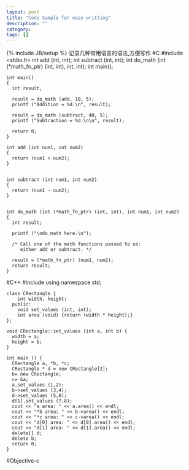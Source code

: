 ```yaml
---
layout: post
title: "Code Sample for easy writting"
description: ""
category: 
tags: []
---
```

{% include JB/setup %}
记录几种常用语言的语法,方便写作
#C
	#include <stdio.h>
	int add (int, int);
	int subtract (int, int);
	int do_math (int (*math_fn_ptr) (int, int), int, int);
	int main();

	int main()
	{
	  int result;

	  result = do_math (add, 10, 5);
	  printf ("Addition = %d.\n", result);

	  result = do_math (subtract, 40, 5);
	  printf ("Subtraction = %d.\n\n", result);

	  return 0;
	}

	int add (int num1, int num2)
	{
	  return (num1 + num2);
	}


	int subtract (int num1, int num2)
	{
	  return (num1 - num2);
	}


	int do_math (int (*math_fn_ptr) (int, int), int num1, int num2)
	{
	  int result;

	  printf ("\ndo_math here.\n");

	  /* Call one of the math functions passed to us:
	     either add or subtract. */

	  result = (*math_fn_ptr) (num1, num2);
	  return result;
	}
#C++
	#include <iostream>
	using namespace std;

	class CRectangle {
	    int width, height;
	  public:
	    void set_values (int, int);
	    int area (void) {return (width * height);}
	};

	void CRectangle::set_values (int a, int b) {
	  width = a;
	  height = b;
	}

	int main () {
	  CRectangle a, *b, *c;
	  CRectangle * d = new CRectangle[2];
	  b= new CRectangle;
	  c= &a;
	  a.set_values (1,2);
	  b->set_values (3,4);
	  d->set_values (5,6);
	  d[1].set_values (7,8);
	  cout << "a area: " << a.area() << endl;
	  cout << "*b area: " << b->area() << endl;
	  cout << "*c area: " << c->area() << endl;
	  cout << "d[0] area: " << d[0].area() << endl;
	  cout << "d[1] area: " << d[1].area() << endl;
	  delete[] d;
	  delete b;
	  return 0;
	}

#Objective-c